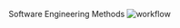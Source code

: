 Software Engineering Methods
![workflow](https://github.com/<AungPaingK>/<sem>/actions/workflows/main.yml/badge.svg)
